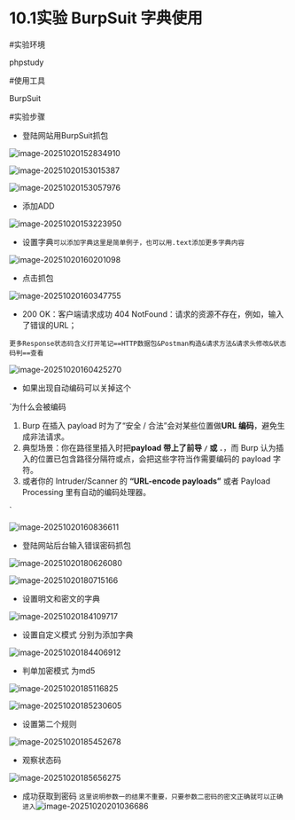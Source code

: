 # 10.1实验 BurpSuit 字典使用

#实验环境

phpstudy

#使用工具

BurpSuit

#实验步骤

- 登陆网站用BurpSuit抓包

![image-20251020152834910](images/image-20251020152834910-1760945944639-11.png)

![image-20251020153015387](images/image-20251020153015387-1760945943121-9.png)

![image-20251020153057976](images/image-20251020153057976-1760945941641-7.png)

- 添加ADD

![image-20251020153223950](images/image-20251020153223950-1760945939982-5.png)

- 设置字典`可以添加字典这里是简单例子，也可以用.text添加更多字典内容`

![image-20251020160201098](images/image-20251020160201098.png)

- 点击抓包

![image-20251020160347755](images/image-20251020160347755.png)

- 200 OK：客户端请求成功  404 NotFound：请求的资源不存在，例如，输入了错误的URL；

​	`更多Response状态码含义打开笔记==HTTP数据包&Postman构造&请求方法&请求头修改&状态码判==查看`

![image-20251020160425270](images/image-20251020160425270.png)

- 如果出现自动编码可以关掉这个 

`为什么会被编码

1. Burp 在插入 payload 时为了“安全 / 合法”会对某些位置做**URL 编码**，避免生成非法请求。
2. 典型场景：你在路径里插入时把**payload 带上了前导 `/` 或 `.`**，而 Burp 认为插入的位置已包含路径分隔符或点，会把这些字符当作需要编码的 payload 字符。
3. 或者你的 Intruder/Scanner 的 **“URL-encode payloads”** 或者 Payload Processing 里有自动的编码处理器。

`

![image-20251020160836611](images/image-20251020160836611.png)

- 登陆网站后台输入错误密码抓包

![image-20251020180626080](images/image-20251020180626080.png)

![image-20251020180715166](images/image-20251020180715166.png)

- 设置明文和密文的字典

![image-20251020184109717](images/image-20251020184109717.png)

- 设置自定义模式 分别为添加字典

![image-20251020184406912](images/image-20251020184406912.png)

- 判单加密模式 为md5

![image-20251020185116825](images/image-20251020185116825.png)

![image-20251020185230605](images/image-20251020185230605.png)

- 设置第二个规则

![image-20251020185452678](images/image-20251020185452678.png)

- 观察状态码 

![image-20251020185656275](images/image-20251020185656275.png)

- 成功获取到密码  `这里说明参数一的结果不重要，只要参数二密码的密文正确就可以正确进入`![image-20251020201036686](images/image-20251020201036686.png)
